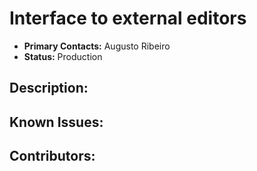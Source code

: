 # Interface to external editors
- **Primary Contacts:**
  Augusto Ribeiro
- **Status:**
  Production

## Description:


## Known Issues:


## Contributors:


